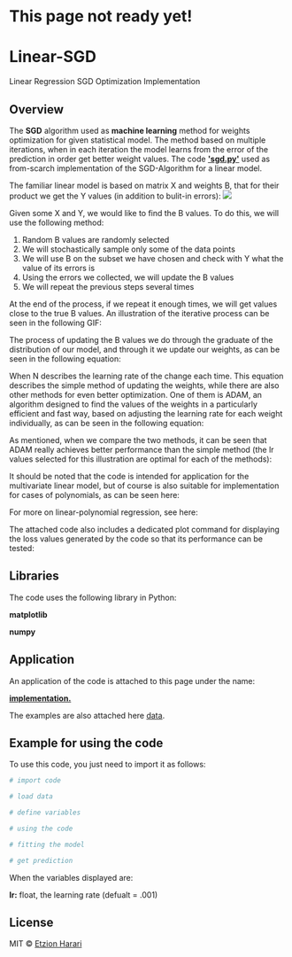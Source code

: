 # This page not ready yet!

# Linear-SGD
Linear Regression SGD Optimization Implementation

## Overview
The **SGD** algorithm used as **machine learning** method for weights optimization for given statistical model. The method based on multiple iterations, when in each iteration the model learns from the error of the prediction in order get better weight values. The code [**'sgd.py'**](https://github.com/EtzionR/Linear-SGD/sgd.py) used as from-scarch implementation of the SGD-Algorithm for a linear model.

The familiar linear model is based on matrix X and weights B, that for their product we get the Y values (in addition to bulit-in errors):
<img src="https://render.githubusercontent.com/render/math?math=Y=BX+\varepsilon">

Given some X and Y, we would like to find the B values. To do this, we will use the following method:
1. Random B values ​​are randomly selected
2. We will stochastically sample only some of the data points
3. We will use B on the subset we have chosen and check with Y what the value of its errors is
4. Using the errors we collected, we will update the B values
5. We will repeat the previous steps several times

At the end of the process, if we repeat it enough times, we will get values ​​close to the true B values. An illustration of the iterative process can be seen in the following GIF:

The process of updating the B values ​​we do through the graduate of the distribution of our model, and through it we update our weights, as can be seen in the following equation:

When N describes the learning rate of the change each time. This equation describes the simple method of updating the weights, while there are also other methods for even better optimization. One of them is ADAM, an algorithm designed to find the values ​​of the weights in a particularly efficient and fast way, based on adjusting the learning rate for each weight individually, as can be seen in the following equation:

As mentioned, when we compare the two methods, it can be seen that ADAM really achieves better performance than the simple method (the lr values ​​selected for this illustration are optimal for each of the methods):

It should be noted that the code is intended for application for the multivariate linear model, but of course is also suitable for implementation for cases of polynomials, as can be seen here:

For more on linear-polynomial regression, see here:

The attached code also includes a dedicated plot command for displaying the loss values ​​generated by the code so that its performance can be tested:

## Libraries
The code uses the following library in Python:

**matplotlib**

**numpy**

## Application
An application of the code is attached to this page under the name: 

[**implementation.**]()

The examples are also attached here [data](https://github.com/EtzionR/My-TF-AutoEncoder/tree/main/data).


## Example for using the code
To use this code, you just need to import it as follows:
``` sh
# import code

# load data

# define variables

# using the code

# fitting the model

# get prediction

```

When the variables displayed are:

**lr:** float, the learning rate  (defualt = .001)

## License
MIT © [Etzion Harari](https://github.com/EtzionR)


